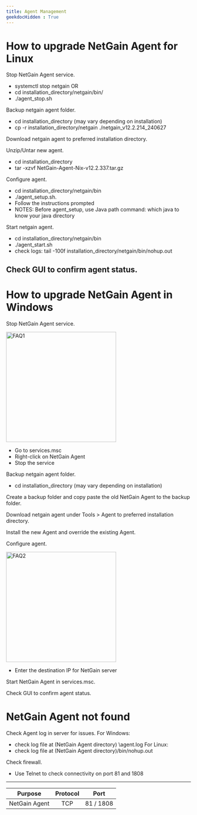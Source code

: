 ```yaml
---
title: Agent Management
geekdocHidden : True
---
```


# How to upgrade NetGain Agent for Linux

Stop NetGain Agent service.
*	systemctl stop netgain 
     OR
*	cd installation_directory/netgain/bin/
*	./agent_stop.sh

Backup netgain agent folder.
*	cd installation_directory (may vary depending on installation)
*	cp -r installation_directory/netgain ./netgain_v12.2.214_240627

Download netgain agent to preferred installation directory.

Unzip/Untar new agent.
*	cd installation_directory
*	tar -xzvf NetGain-Agent-Nix-v12.2.337.tar.gz

Configure agent.
*	cd installation_directory/netgain/bin
*	./agent_setup.sh.
*	Follow the instructions prompted
*	NOTES: Before agent_setup, use Java path command: which java to know your java directory

Start netgain agent.
*	cd installation_directory/netgain/bin
*	./agent_start.sh
*	check logs: tail -100f installation_directory/netgain/bin/nohup.out

Check GUI to confirm agent status.
---
# How to upgrade NetGain Agent in Windows

Stop NetGain Agent service.

<img src="/troubleshooting_guides/FAQ/images/netgain/FAQ25.png" alt="FAQ1" width="300"/>

*	Go to services.msc
*	Right-click on NetGain Agent
*	Stop the service

Backup netgain agent folder.
*	cd installation_directory (may vary depending on installation)

Create a backup folder and copy paste the old NetGain Agent to the backup folder.

Download netgain agent under Tools > Agent to preferred installation directory.

Install the new Agent and override the existing Agent. 

Configure agent.

<img src="/troubleshooting_guides/FAQ/images/netgain/FAQ.PNG" alt="FAQ2" width="300"/>

*	Enter the destination IP for NetGain server

Start NetGain Agent in services.msc.

Check GUI to confirm agent status.

# NetGain Agent not found
Check Agent log in server for issues.
For Windows:
* 	check log file at (NetGain Agent directory) \agent.log 
For Linux:
*	check log file at (NetGain Agent directory)/bin/nohup.out

Check firewall.
* Use Telnet to check connectivity on port 81 and 1808
---

| Purpose        | Protocol     | Port  | 
| :----------: |:------------:| :-----:| 
| NetGain Agent | TCP | 81 / 1808  | 
